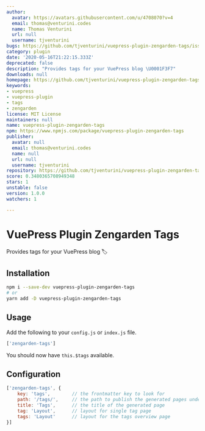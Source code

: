 ```yaml
---
author:
  avatar: https://avatars.githubusercontent.com/u/4708070?v=4
  email: thomas@venturini.codes
  name: Thomas Venturini
  url: null
  username: tjventurini
bugs: https://github.com/tjventurini/vuepress-plugin-zengarden-tags/issues
category: plugin
date: '2020-05-16T21:22:15.333Z'
deprecated: false
description: "Provides tags for your VuePress blog \U0001F3F7"
downloads: null
homepage: https://github.com/tjventurini/vuepress-plugin-zengarden-tags#readme
keywords:
- vuepress
- vuepress-plugin
- tags
- zengarden
license: MIT License
maintainers: null
name: vuepress-plugin-zengarden-tags
npm: https://www.npmjs.com/package/vuepress-plugin-zengarden-tags
publisher:
  avatar: null
  email: thomas@venturini.codes
  name: null
  url: null
  username: tjventurini
repository: https://github.com/tjventurini/vuepress-plugin-zengarden-tags
score: 0.3480365708949348
stars: 1
unstable: false
version: 1.0.0
watchers: 1

---
```


# VuePress Plugin Zengarden Tags

Provides tags for your VuePress blog 🏷

## Installation

```bash
npm i --save-dev vuepress-plugin-zengarden-tags
# or
yarn add -D vuepress-plugin-zengarden-tags
```

## Usage

Add the following to your `config.js` or `index.js` file.

```javascript
['zengarden-tags']
```

You should now have `this.$tags` available.

## Configuration

```javascript
['zengarden-tags', {
    key: 'tags',        // the frontmatter key to look for
    path: '/tags/',     // the path to publish the generated pages under
    title: 'Tags',      // the title of the generated page
    tag: 'Layout',      // layout for single tag page
    tags: 'Layout'      // layout for the tags overview page
}]
```



